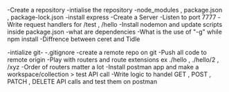 -Create a repository
-intialise the repository
-node_modules , package.json , package-lock.json
-install express
-Create a Server
-Listen to port 7777
-Write request handlers for /test , /hello
-Install nodemon and update scripts  inside package.json
-what are dependencies
-What is the use of "-g" while npm install
-Diffrence between ceret and Tidle


-intialize git-
-.gitignore
-create a remote repo on git
-Push all code to remote origin
-Play with routers and route extensions ex ./hello , ./hello/2 , /xyz
-Order of routers matter a lot
-Install postman app and make a workspace/collection > test API call
-Write logic to handel GET , POST , PATCH , DELETE API calls and test them on postman 